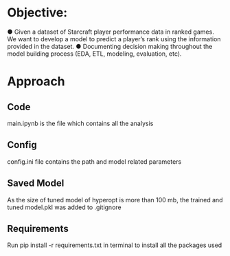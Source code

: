 # Objective:

● Given a dataset of Starcraft player performance data in ranked games. We want
to develop a model to predict a player’s rank using the information provided in the
dataset.
● Documenting decision making throughout the model building process (EDA, ETL,
modeling, evaluation, etc).

# Approach

## Code
main.ipynb is the file which contains all the analysis

## Config
config.ini file contains the path and model related parameters

## Saved Model
As the size of tuned model of hyperopt is more than 100 mb, the trained and tuned model.pkl was added to .gitignore

## Requirements
Run pip install -r requirements.txt in terminal to install all the packages used
 

